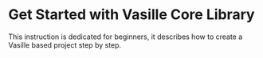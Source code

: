 # Get Started with Vasille Core Library

This instruction is dedicated for beginners, it describes how to create a Vasille based project step by step.

